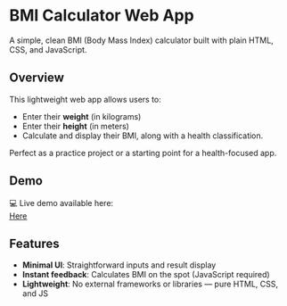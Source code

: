 # BMI Calculator Web App

A simple, clean BMI (Body Mass Index) calculator built with plain HTML, CSS, and JavaScript.

## Overview

This lightweight web app allows users to:
- Enter their **weight** (in kilograms)  
- Enter their **height** (in meters)  
- Calculate and display their BMI, along with a health classification.

Perfect as a practice project or a starting point for a health-focused app.

## Demo

💻 Live demo available here:  
[Here](https://bassam-radwan.github.io/bmi/)

## Features

- **Minimal UI**: Straightforward inputs and result display  
- **Instant feedback**: Calculates BMI on the spot (JavaScript required)  
- **Lightweight**: No external frameworks or libraries — pure HTML, CSS, and JS
